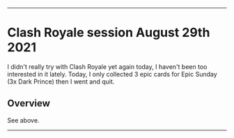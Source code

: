 
***

# Clash Royale session August 29th 2021

I didn't really try with Clash Royale yet again today, I haven't been too interested in it lately. Today, I only collected 3 epic cards for Epic Sunday (3x Dark Prince) then I went and quit.

## Overview

See above.

***
